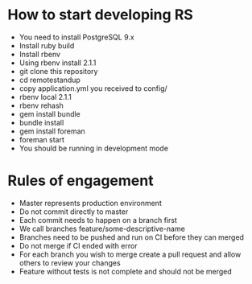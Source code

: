 # How to start developing RS

* You need to install PostgreSQL 9.x
* Install ruby build
* Install rbenv
* Using rbenv install 2.1.1
* git clone this repository
* cd remotestandup
* copy application.yml you received to config/
* rbenv local 2.1.1
* rbenv rehash
* gem install bundle
* bundle install
* gem install foreman
* foreman start
* You should be running in development mode

# Rules of engagement

* Master represents production environment
* Do not commit directly to master
* Each commit needs to happen on a branch first
* We call branches feature/some-descriptive-name
* Branches need to be pushed and run on CI before they can merged
* Do not merge if CI ended with error
* For each branch you wish to merge create a pull request and allow others to review your changes
* Feature without tests is not complete and should not be merged